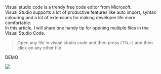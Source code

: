 Visual studio code is a trendy free code editor from Microsoft.  
Visual Studio supports a lot of productive features like auto import, syntax colouring and a lot of extensions for making developer life more comfortable.  
In this article, I will share one handy tip for opening multiple files in the Visual Studio Code.

> Open any file in visual studio code and then press `CTRL+2` and then click on any other file 

DEMO

![](https://1.bp.blogspot.com/-rITUJYFJUhE/XqahVxQfIFI/AAAAAAAAMRQ/xbN6mThAhNcf_8MwpRtPCxG-MB98SEwKgCLcBGAsYHQ/s1600/vscode_split.gif)
<!--stackedit_data:
eyJoaXN0b3J5IjpbLTE3MTExNjA1NTQsLTQ5NDM3MjQyOV19
-->